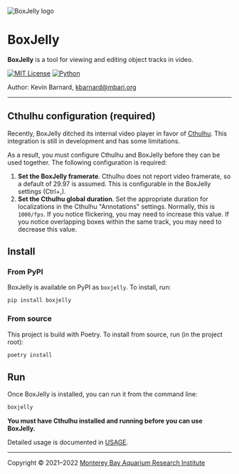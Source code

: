 ![BoxJelly logo](boxjelly/assets/images/boxjelly_logo_128.png)

# BoxJelly

**BoxJelly** is a tool for viewing and editing object tracks in video.

[![MIT License](https://img.shields.io/badge/license-MIT-blue.svg)](https://opensource.org/licenses/MIT)
[![Python](https://img.shields.io/badge/language-Python-blue.svg)](https://www.python.org/downloads/)

Author: Kevin Barnard, [kbarnard@mbari.org](mailto:kbarnard@mbari.org)

---

## Cthulhu configuration **(required)**

Recently, BoxJelly ditched its internal video player in favor of [Cthulhu](https://github.com/mbari-media-management/cthulhu). This integration is still in development and has some limitations.

As a result, you must configure Cthulhu and BoxJelly before they can be used together. The following configuration is required:

1. **Set the BoxJelly framerate**. Cthulhu does not report video framerate, so a default of 29.97 is assumed. This is configurable in the BoxJelly settings (Ctrl+,).
2. **Set the Cthulhu global duration**. Set the appropriate duration for localizations in the Cthulhu "Annotations" settings. Normally, this is `1000/fps`. If you notice flickering, you may need to increase this value. If you notice overlapping boxes within the same track, you may need to decrease this value.

## Install

### From PyPI

BoxJelly is available on PyPI as `boxjelly`. To install, run:

```bash
pip install boxjelly
```

### From source

This project is build with Poetry. To install from source, run (in the project root):

```bash
poetry install
```

## Run

Once BoxJelly is installed, you can run it from the command line:

```bash
boxjelly
```

**You must have Cthulhu installed and running before you can use BoxJelly.**

Detailed usage is documented in [USAGE](docs/USAGE.md).

---

Copyright &copy; 2021&ndash;2022 [Monterey Bay Aquarium Research Institute](https://www.mbari.org)

